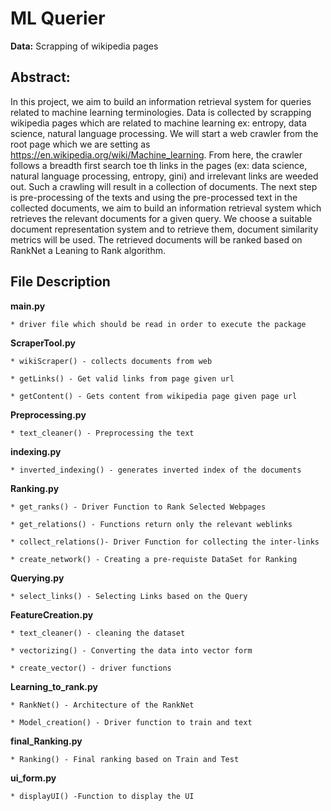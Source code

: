 # ML Querier

**Data:** Scrapping of wikipedia pages

## Abstract:
In this project, we aim to build an information retrieval system for queries related to machine learning terminologies. Data is collected by scrapping wikipedia pages which are related to machine learning ex: entropy, data science, natural language processing. We will start a web crawler from the root page which we are setting as https://en.wikipedia.org/wiki/Machine_learning. From here, the crawler follows a breadth first search toe th links in the pages (ex: data science, natural language processing, entropy, gini) and irrelevant links are weeded out. Such a crawling will result in a collection of documents. The next step is pre-processing of the texts and using the pre-processed text in the collected documents, we aim to build an information retrieval system which retrieves the relevant documents for a given query. We choose a suitable document representation system and to retrieve them, document similarity metrics will be used. The retrieved documents will be ranked based on RankNet a Leaning to Rank algorithm.


## File Description

**__main__.py**

 	* driver file which should be read in order to execute the package

**ScraperTool.py**

	* wikiScraper() - collects documents from web

	* getLinks() - Get valid links from page given url

	* getContent() - Gets content from wikipedia page given page url

**Preprocessing.py**

	* text_cleaner() - Preprocessing the text

**indexing.py**

	* inverted_indexing() - generates inverted index of the documents
	


**Ranking.py**

	* get_ranks() - Driver Function to Rank Selected Webpages

	* get_relations() - Functions return only the relevant weblinks

	* collect_relations()- Driver Function for collecting the inter-links
	
	* create_network() - Creating a pre-requiste DataSet for Ranking


**Querying.py**

	* select_links() - Selecting Links based on the Query



**FeatureCreation.py**

	* text_cleaner() - cleaning the dataset
	
	* vectorizing() - Converting the data into vector form
	
	* create_vector() - driver functions 
	

**Learning_to_rank.py**

	* RankNet() - Architecture of the RankNet

	* Model_creation() - Driver function to train and text
	

**final_Ranking.py**

	* Ranking() - Final ranking based on Train and Test


**ui_form.py**

	* displayUI() -Function to display the UI
